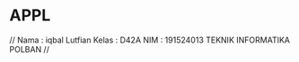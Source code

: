 # APPL
//  Nama    : iqbal Lutfian
    Kelas   : D42A
    NIM     : 191524013
    TEKNIK INFORMATIKA POLBAN
//